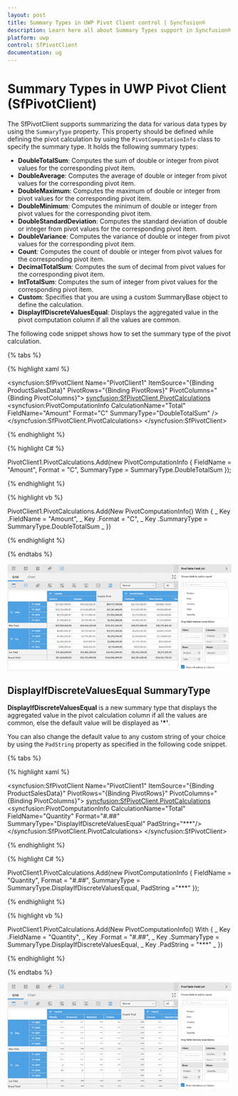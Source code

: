 ```yaml
---
layout: post
title: Summary Types in UWP Pivot Client control | Syncfusion®
description: Learn here all about Summary Types support in Syncfusion® UWP Pivot Client (SfPivotClient) control and more.
platform: uwp
control: SfPivotClient
documentation: ug
---
```


# Summary Types in UWP Pivot Client (SfPivotClient)

The SfPivotClient supports summarizing the data for various data types by using the `SummaryType` property. This property should be defined while defining the pivot calculation by using the `PivotComputationInfo` class to specify the summary type. It holds the following summary types:

* **DoubleTotalSum**: Computes the sum of double or integer from pivot values for the corresponding pivot item.
* **DoubleAverage**: Computes the average of double or integer from pivot values for the corresponding pivot item.
* **DoubleMaximum**: Computes the maximum of double or integer from pivot values for the corresponding pivot item.
* **DoubleMinimum**: Computes the minimum of double or integer from pivot values for the corresponding pivot item.
* **DoubleStandardDeviation**: Computes the standard deviation of double or integer from pivot values for the corresponding pivot item.
* **DoubleVariance**: Computes the variance of double or integer from pivot values for the corresponding pivot item.
* **Count**: Computes the count of double or integer from pivot values for the corresponding pivot item.
* **DecimalTotalSum**: Computes the sum of decimal from pivot values for the corresponding pivot item.
* **IntTotalSum**: Computes the sum of integer from pivot values for the corresponding pivot item.
* **Custom**: Specifies that you are using a custom SummaryBase object to define the calculation.
* **DisplayIfDiscreteValuesEqual**: Displays the aggregated value in the pivot computation column if all the values are common.

The following code snippet shows how to set the summary type of the pivot calculation.

{% tabs %}

{% highlight xaml %}

<syncfusion:SfPivotClient Name="PivotClient1" ItemSource="{Binding ProductSalesData}"
                        PivotRows="{Binding PivotRows}" PivotColumns="{Binding PivotColumns}">
    <syncfusion:SfPivotClient.PivotCalculations>
        <syncfusion:PivotComputationInfo CalculationName="Total" FieldName="Amount" Format="C" SummaryType="DoubleTotalSum" />
    </syncfusion:SfPivotClient.PivotCalculations>
</syncfusion:SfPivotClient>

{% endhighlight %}

{% highlight C# %}

PivotClient1.PivotCalculations.Add(new PivotComputationInfo { FieldName = "Amount", Format = "C", SummaryType = SummaryType.DoubleTotalSum });

{% endhighlight %}

{% highlight vb %}

PivotClient1.PivotCalculations.Add(New PivotComputationInfo() With { _
    Key .FieldName = "Amount", _
    Key .Format = "C", _
    Key .SummaryType = SummaryType.DoubleTotalSum _
})

{% endhighlight %}

{% endtabs %}

![custom_summary_type-image1](Summary-Types_images/custom_summary_type-image1.png)

## DisplayIfDiscreteValuesEqual SummaryType

**DisplayIfDiscreteValuesEqual** is a new summary type that displays the aggregated value in the pivot calculation column if all the values are common, else the default value will be displayed as **'*'**.

You can also change the default value to any custom string of your choice by using the `PadString` property as specified in the following code snippet.

{% tabs %}

{% highlight xaml %}

<syncfusion:SfPivotClient Name="PivotClient1" ItemSource="{Binding ProductSalesData}"
                          PivotRows="{Binding PivotRows}" PivotColumns="{Binding PivotColumns}">
    <syncfusion:SfPivotClient.PivotCalculations>
        <syncfusion:PivotComputationInfo CalculationName="Total" FieldName="Quantity" Format="#.##"                                                                     SummaryType="DisplayIfDiscreteValuesEqual" PadString="***"/>
    </syncfusion:SfPivotClient.PivotCalculations>
</syncfusion:SfPivotClient>

{% endhighlight %}

{% highlight C# %}

PivotClient1.PivotCalculations.Add(new PivotComputationInfo
{
    FieldName = "Quantity",
    Format = "#.##",
    SummaryType = SummaryType.DisplayIfDiscreteValuesEqual,
    PadString ="***"
});

{% endhighlight %}

{% highlight vb %}

PivotClient1.PivotCalculations.Add(New PivotComputationInfo() With { _
    Key .FieldName = "Quantity", _
    Key .Format = "#.##", _
    Key .SummaryType = SummaryType.DisplayIfDiscreteValuesEqual, _
    Key .PadString = "***" _
})

{% endhighlight %}

{% endtabs %}

![custom_summary_type-image2](Summary-Types_images/custom_summary_type-image2.png)
